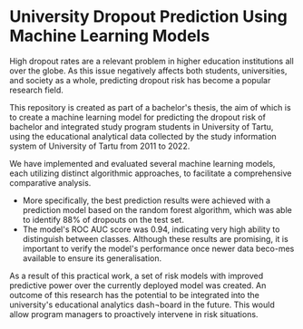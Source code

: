 # University Dropout Prediction Using Machine Learning Models
High dropout rates are a relevant problem in higher education institutions all over the globe. As this issue negatively affects both students, universities, and society as a whole, predicting dropout risk has become a popular research field.

This repository is created as part of a bachelor's thesis, the aim of which is to create a machine learning model for predicting the dropout risk of bachelor and integrated study program students in University of Tartu, using the educational analytical data collected by the study information system of University of Tartu from 2011 to 2022.

We have implemented and evaluated several machine learning models, each utilizing distinct algorithmic approaches, to facilitate a comprehensive comparative analysis. 
* More specifically, the best prediction results were achieved with a prediction model based on the random forest algorithm, which was able to identify 88% of dropouts on the test set.
* The model's ROC AUC score was 0.94, indicating very high ability to distinguish between classes.
Although these results are promising, it is important to verify the model's performance once newer data beco-mes available to ensure its generalisation.

As a result of this practical work, a set of risk models with improved predictive power over the currently deployed model was created. An outcome of this research has the potential to be integrated into the university's educational analytics dash¬board in the future. This would allow program managers to proactively intervene in risk situations. 
